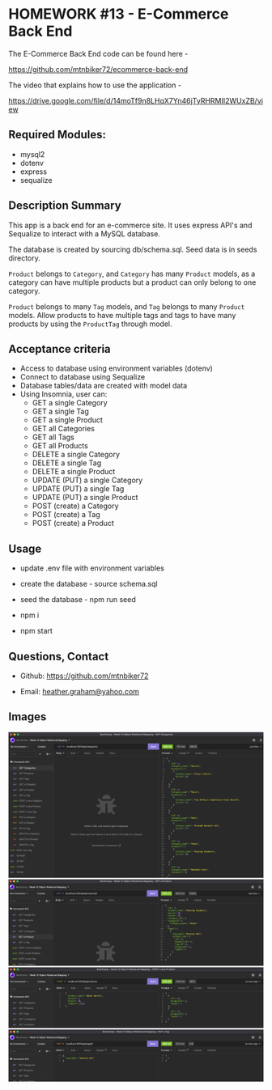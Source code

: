 # HOMEWORK #13 - E-Commerce Back End
The E-Commerce Back End code can be found here - 

https://github.com/mtnbiker72/ecommerce-back-end

The video that explains how to use the application -

https://drive.google.com/file/d/14moTf9n8LHqX7Yn46jTyRHRMII2WUxZB/view

## Required Modules:
* mysql2
* dotenv
* express
* sequalize

## Description Summary
This app is a back end for an e-commerce site.  It uses express API's and
Sequalize to interact with a MySQL database.

The database is created by sourcing db/schema.sql.
Seed data is in seeds directory.

`Product` belongs to `Category`, and `Category` has many `Product` models, as a category can have multiple products but a product can only belong to one category.

`Product` belongs to many `Tag` models, and `Tag` belongs to many `Product` models. Allow products to have multiple tags and tags to have many products by using the `ProductTag` through model.

## Acceptance criteria

 * Access to database using environment variables (dotenv) 
 * Connect to database using Sequalize
 * Database tables/data are created with model data
 * Using Insomnia, user can:
    - GET a single Category
    - GET a single Tag
    - GET a single Product
    - GET all Categories
    - GET all Tags
    - GET all Products
    - DELETE a single Category
    - DELETE a single Tag
    - DELETE a single Product
    - UPDATE (PUT) a single Category
    - UPDATE (PUT) a single Tag
    - UPDATE (PUT) a single Product
    - POST (create) a Category
    - POST (create) a Tag
    - POST (create) a Product

## Usage
 - update .env file with environment variables

 - create the database - source schema.sql

 - seed the database - npm run seed

 - npm i

 - npm start

## Questions, Contact

 * Github:  https://github.com/mtnbiker72

 * Email: heather.graham@yahoo.com

## Images
![Getting Started](./assets/images/ecommerce1.png)            
![Getting Started](./assets/images/ecommerce2.png)            
![Getting Started](./assets/images/ecommerce3.png)            
![Getting Started](./assets/images/ecommerce4.png)            